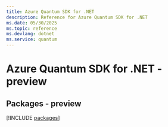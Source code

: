 ```yaml
---
title: Azure Quantum SDK for .NET
description: Reference for Azure Quantum SDK for .NET
ms.date: 05/30/2025
ms.topic: reference
ms.devlang: dotnet
ms.service: quantum
---
```

# Azure Quantum SDK for .NET - preview
## Packages - preview
[!INCLUDE [packages](quantum-index.md)]